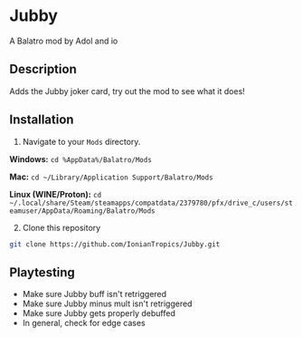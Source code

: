 # Jubby

A Balatro mod by Adol and io

## Description

Adds the Jubby joker card, try out the mod to see what it does!

## Installation

 1. Navigate to your `Mods` directory.

**Windows:** `cd %AppData%/Balatro/Mods`

**Mac:** `cd ~/Library/Application Support/Balatro/Mods`

**Linux (WINE/Proton):** `cd ~/.local/share/Steam/steamapps/compatdata/2379780/pfx/drive_c/users/steamuser/AppData/Roaming/Balatro/Mods`

 2. Clone this repository

```sh
git clone https://github.com/IonianTropics/Jubby.git
```

## Playtesting

 - Make sure Jubby buff isn't retriggered
 - Make sure Jubby minus mult isn't retriggered
 - Make sure Jubby gets properly debuffed
 - In general, check for edge cases
